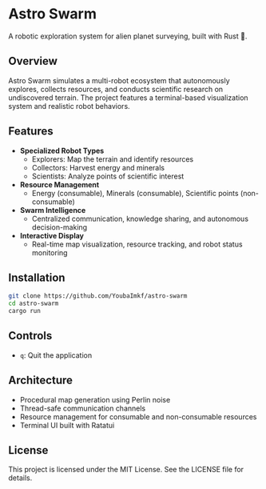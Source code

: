 # Astro Swarm

A robotic exploration system for alien planet surveying, built with Rust 🦀.

## Overview

Astro Swarm simulates a multi-robot ecosystem that autonomously explores, collects resources, and conducts scientific research on undiscovered terrain. 
The project features a terminal-based visualization system and realistic robot behaviors.

## Features

- **Specialized Robot Types**
  - Explorers: Map the terrain and identify resources
  - Collectors: Harvest energy and minerals
  - Scientists: Analyze points of scientific interest
- **Resource Management**
  - Energy (consumable), Minerals (consumable), Scientific points (non-consumable)
- **Swarm Intelligence**
  - Centralized communication, knowledge sharing, and autonomous decision-making
- **Interactive Display**
  - Real-time map visualization, resource tracking, and robot status monitoring

## Installation

```bash
git clone https://github.com/YoubaImkf/astro-swarm
cd astro-swarm
cargo run
```

## Controls

- `q`: Quit the application

## Architecture

- Procedural map generation using Perlin noise
- Thread-safe communication channels
- Resource management for consumable and non-consumable resources
- Terminal UI built with Ratatui

## License

This project is licensed under the MIT License. See the LICENSE file for details.